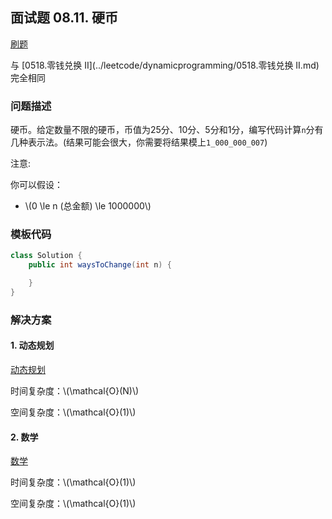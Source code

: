 <script src="https://cdn.bootcss.com/mathjax/2.7.7/MathJax.js?config=TeX-AMS-MML_HTMLorMML"></script>

## 面试题 08.11. 硬币

[刷题](qu0811/solu/Solution.java)

与 [0518.零钱兑换 II](../leetcode/dynamicprogramming/0518.零钱兑换 II.md) 完全相同

### 问题描述

硬币。给定数量不限的硬币，币值为25分、10分、5分和1分，编写代码计算`n`分有几种表示法。(结果可能会很大，你需要将结果模上`1_000_000_007`)

注意:

你可以假设：

* \\(0 \le n (总金额) \le 1000000\\)


### 模板代码

``` java
class Solution {
    public int waysToChange(int n) {

    }
}
```

### 解决方案

#### 1. 动态规划

[动态规划](qu0811/solu1/Solution.java)

时间复杂度：\\(\mathcal{O}(N)\\)

空间复杂度：\\(\mathcal{O}(1)\\)


#### 2. 数学

[数学](qu0811/solu2/Solution.java)

时间复杂度：\\(\mathcal{O}(1)\\)

空间复杂度：\\(\mathcal{O}(1)\\)